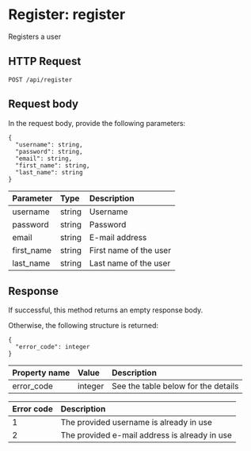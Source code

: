 # Register: register

Registers a user

## HTTP Request

```text
POST /api/register
```

## Request body

In the request body, provide the following parameters:

```text
{
  "username": string,
  "password": string,
  "email": string,
  "first_name": string,
  "last_name": string
}
```

| Parameter  | Type   | Description            |
|:-----------|:-------|:-----------------------|
| username   | string | Username               |
| password   | string | Password               |
| email      | string | E-mail address         |
| first_name | string | First name of the user |
| last_name  | string | Last name of the user  |

## Response

If successful, this method returns an empty response body.

Otherwise, the following structure is returned:

```text
{
  "error_code": integer
}
```

| Property name | Value   | Description                         |
|:--------------|:--------|:------------------------------------|
| error_code    | integer | See the table below for the details |

| Error code | Description                                   |
|:-----------|:----------------------------------------------|
| 1          | The provided username is already in use       |
| 2          | The provided e-mail address is already in use |
